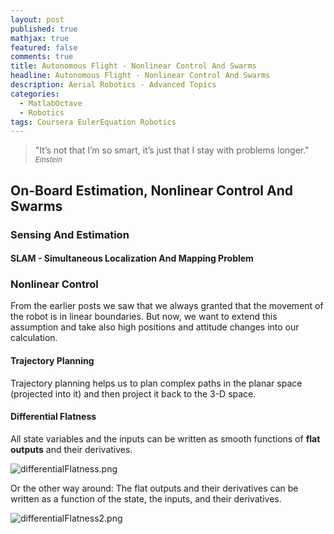 ```yaml
---
layout: post
published: true
mathjax: true
featured: false
comments: true
title: Autonomous Flight - Nonlinear Control And Swarms
headline: Autonomous Flight - Nonlinear Control And Swarms
description: Aerial Robotics - Advanced Topics
categories:
  - MatlabOctave
  - Robotics
tags: Coursera EulerEquation Robotics
---
```

>&quot;It’s not that I’m so smart, it’s just that I stay with problems longer.&quot;
><small><cite title="Einstein">Einstein</cite></small>

## On-Board Estimation, Nonlinear Control And Swarms

### Sensing And Estimation
#### SLAM - Simultaneous Localization And Mapping Problem

### Nonlinear Control
From the earlier posts we saw that we always granted that the movement of the robot is in linear boundaries. But now, we want to extend this assumption and take also high positions and attitude changes into our calculation.

#### Trajectory Planning
Trajectory planning helps us to plan complex paths in the planar space (projected into it) and then project it back to the 3-D space.

#### Differential Flatness
All state variables and the inputs can be written as smooth functions of **flat outputs** and their derivatives.

![differentialFlatness.png]({{site.baseurl}}/images/posts/AerialRobotics_NonlinearControl/differentialFlatness.png)

Or the other way around:
The flat outputs and their derivatives can be written as a function of the state, the inputs, and their derivatives.

![differentialFlatness2.png]({{site.baseurl}}/images/posts/AerialRobotics_NonlinearControl/differentialFlatness2.png)

